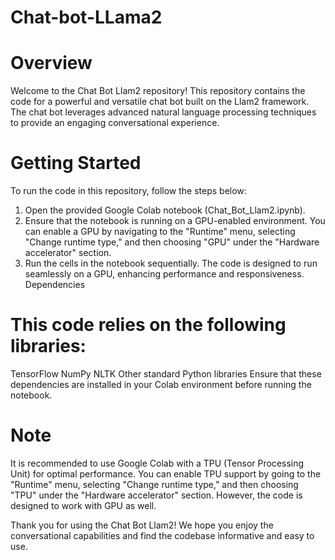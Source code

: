 # Chat-bot-LLama2
# Overview
Welcome to the Chat Bot Llam2 repository! This repository contains the code for a powerful and versatile chat bot built on the Llam2 framework. The chat bot leverages advanced natural language processing techniques to provide an engaging conversational experience.

# Getting Started
To run the code in this repository, follow the steps below:

1.  Open the provided Google Colab notebook (Chat_Bot_Llam2.ipynb).
2.  Ensure that the notebook is running on a GPU-enabled environment. You can enable a GPU by navigating to the "Runtime" menu, selecting "Change runtime type," and then choosing "GPU" under the "Hardware accelerator" section.
3.  Run the cells in the notebook sequentially. The code is designed to run seamlessly on a GPU, enhancing performance and responsiveness.
    Dependencies
# This code relies on the following libraries:

TensorFlow
NumPy
NLTK
Other standard Python libraries
Ensure that these dependencies are installed in your Colab environment before running the notebook.

# Note
It is recommended to use Google Colab with a TPU (Tensor Processing Unit) for optimal performance. You can enable TPU support by going to the "Runtime" menu, selecting "Change runtime type," and then choosing "TPU" under the "Hardware accelerator" section. However, the code is designed to work with GPU as well.

Thank you for using the Chat Bot Llam2! We hope you enjoy the conversational capabilities and find the codebase informative and easy to use.
